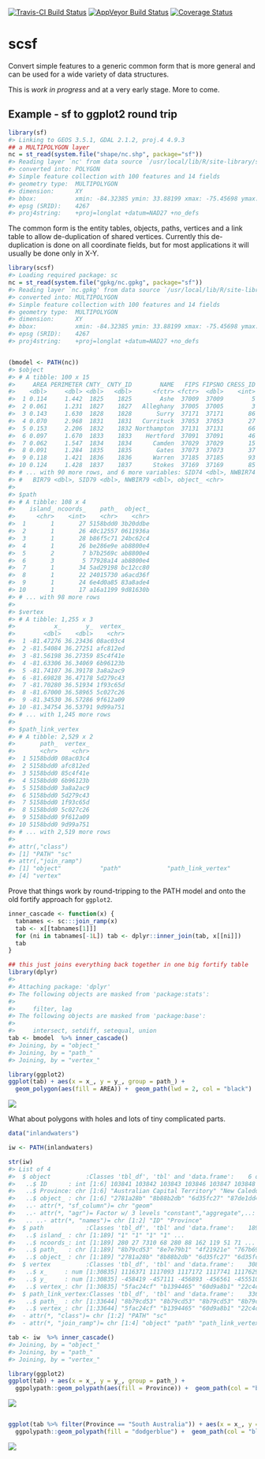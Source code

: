 
<!-- README.md is generated from README.Rmd. Please edit that file -->
[![Travis-CI Build Status](https://travis-ci.org/mdsumner/scsf.svg?branch=master)](https://travis-ci.org/mdsumner/scsf) [![AppVeyor Build Status](https://ci.appveyor.com/api/projects/status/github/mdsumner/scsf?branch=master&svg=true)](https://ci.appveyor.com/project/mdsumner/scsf) [![Coverage Status](https://img.shields.io/codecov/c/github/mdsumner/scsf/master.svg)](https://codecov.io/github/mdsumner/scsf?branch=master)

scsf
====

Convert simple features to a generic common form that is more general and can be used for a wide variety of data structures.

This is *work in progress* and at a very early stage. More to come.

Example - sf to ggplot2 round trip
----------------------------------

``` r
library(sf)
#> Linking to GEOS 3.5.1, GDAL 2.1.2, proj.4 4.9.3
## a MULTIPOLYGON layer
nc = st_read(system.file("shape/nc.shp", package="sf"))
#> Reading layer `nc' from data source `/usr/local/lib/R/site-library/sf/shape/nc.shp' using driver `ESRI Shapefile'
#> converted into: POLYGON
#> Simple feature collection with 100 features and 14 fields
#> geometry type:  MULTIPOLYGON
#> dimension:      XY
#> bbox:           xmin: -84.32385 ymin: 33.88199 xmax: -75.45698 ymax: 36.58965
#> epsg (SRID):    4267
#> proj4string:    +proj=longlat +datum=NAD27 +no_defs
```

The common form is the entity tables, objects, paths, vertices and a link table to allow de-duplication of shared vertices. Currently this de-duplication is done on all coordinate fields, but for most applications it will usually be done only in X-Y.

``` r
library(scsf)
#> Loading required package: sc
nc = st_read(system.file("gpkg/nc.gpkg", package="sf"))
#> Reading layer `nc.gpkg' from data source `/usr/local/lib/R/site-library/sf/gpkg/nc.gpkg' using driver `GPKG'
#> converted into: MULTIPOLYGON
#> Simple feature collection with 100 features and 14 fields
#> geometry type:  MULTIPOLYGON
#> dimension:      XY
#> bbox:           xmin: -84.32385 ymin: 33.88199 xmax: -75.45698 ymax: 36.58965
#> epsg (SRID):    4267
#> proj4string:    +proj=longlat +datum=NAD27 +no_defs


(bmodel <- PATH(nc))
#> $object
#> # A tibble: 100 x 15
#>     AREA PERIMETER CNTY_ CNTY_ID        NAME   FIPS FIPSNO CRESS_ID BIR74
#>    <dbl>     <dbl> <dbl>   <dbl>      <fctr> <fctr>  <dbl>    <int> <dbl>
#>  1 0.114     1.442  1825    1825        Ashe  37009  37009        5  1091
#>  2 0.061     1.231  1827    1827   Alleghany  37005  37005        3   487
#>  3 0.143     1.630  1828    1828       Surry  37171  37171       86  3188
#>  4 0.070     2.968  1831    1831   Currituck  37053  37053       27   508
#>  5 0.153     2.206  1832    1832 Northampton  37131  37131       66  1421
#>  6 0.097     1.670  1833    1833    Hertford  37091  37091       46  1452
#>  7 0.062     1.547  1834    1834      Camden  37029  37029       15   286
#>  8 0.091     1.284  1835    1835       Gates  37073  37073       37   420
#>  9 0.118     1.421  1836    1836      Warren  37185  37185       93   968
#> 10 0.124     1.428  1837    1837      Stokes  37169  37169       85  1612
#> # ... with 90 more rows, and 6 more variables: SID74 <dbl>, NWBIR74 <dbl>,
#> #   BIR79 <dbl>, SID79 <dbl>, NWBIR79 <dbl>, object_ <chr>
#> 
#> $path
#> # A tibble: 108 x 4
#>    island_ ncoords_    path_  object_
#>      <chr>    <int>    <chr>    <chr>
#>  1       1       27 5158bdd0 3b20ddbe
#>  2       1       26 40c12557 0611936a
#>  3       1       28 b86f5c71 24bc62c4
#>  4       1       26 be286e9e ab8800e4
#>  5       2        7 b7b2569c ab8800e4
#>  6       3        5 77928a14 ab8800e4
#>  7       1       34 5ad29198 bc12cc80
#>  8       1       22 24015730 a6acd36f
#>  9       1       24 6e4d0a85 83a8ade4
#> 10       1       17 a16a1199 9d81630b
#> # ... with 98 more rows
#> 
#> $vertex
#> # A tibble: 1,255 x 3
#>           x_       y_  vertex_
#>        <dbl>    <dbl>    <chr>
#>  1 -81.47276 36.23436 08ac03c4
#>  2 -81.54084 36.27251 afc812ed
#>  3 -81.56198 36.27359 85c4f41e
#>  4 -81.63306 36.34069 6b96123b
#>  5 -81.74107 36.39178 3a8a2ac9
#>  6 -81.69828 36.47178 5d279c43
#>  7 -81.70280 36.51934 1f93c65d
#>  8 -81.67000 36.58965 5c027c26
#>  9 -81.34530 36.57286 9f612a09
#> 10 -81.34754 36.53791 9d99a751
#> # ... with 1,245 more rows
#> 
#> $path_link_vertex
#> # A tibble: 2,529 x 2
#>       path_  vertex_
#>       <chr>    <chr>
#>  1 5158bdd0 08ac03c4
#>  2 5158bdd0 afc812ed
#>  3 5158bdd0 85c4f41e
#>  4 5158bdd0 6b96123b
#>  5 5158bdd0 3a8a2ac9
#>  6 5158bdd0 5d279c43
#>  7 5158bdd0 1f93c65d
#>  8 5158bdd0 5c027c26
#>  9 5158bdd0 9f612a09
#> 10 5158bdd0 9d99a751
#> # ... with 2,519 more rows
#> 
#> attr(,"class")
#> [1] "PATH" "sc"  
#> attr(,"join_ramp")
#> [1] "object"           "path"             "path_link_vertex"
#> [4] "vertex"
```

Prove that things work by round-tripping to the PATH model and onto the old fortify approach for `ggplot2`.

``` r
inner_cascade <- function(x) {
  tabnames <- sc:::join_ramp(x)
  tab <- x[[tabnames[1]]]
  for (ni in tabnames[-1L]) tab <- dplyr::inner_join(tab, x[[ni]])
  tab
}

## this just joins everything back together in one big fortify table
library(dplyr)
#> 
#> Attaching package: 'dplyr'
#> The following objects are masked from 'package:stats':
#> 
#>     filter, lag
#> The following objects are masked from 'package:base':
#> 
#>     intersect, setdiff, setequal, union
tab <- bmodel  %>% inner_cascade()
#> Joining, by = "object_"
#> Joining, by = "path_"
#> Joining, by = "vertex_"

library(ggplot2)
ggplot(tab) + aes(x = x_, y = y_, group = path_) + 
  geom_polygon(aes(fill = AREA)) +  geom_path(lwd = 2, col = "black") 
```

![](README-unnamed-chunk-4-1.png)

What about polygons with holes and lots of tiny complicated parts.

``` r
data("inlandwaters")

iw <- PATH(inlandwaters)

str(iw)
#> List of 4
#>  $ object          :Classes 'tbl_df', 'tbl' and 'data.frame':    6 obs. of  3 variables:
#>   ..$ ID      : int [1:6] 103841 103842 103843 103846 103847 103848
#>   ..$ Province: chr [1:6] "Australian Capital Territory" "New Caledonia" "New South Wales" "South Australia" ...
#>   ..$ object_ : chr [1:6] "2781a28b" "8b88b2db" "6d35fc27" "87de1dd4" ...
#>   ..- attr(*, "sf_column")= chr "geom"
#>   ..- attr(*, "agr")= Factor w/ 3 levels "constant","aggregate",..: NA NA
#>   .. ..- attr(*, "names")= chr [1:2] "ID" "Province"
#>  $ path            :Classes 'tbl_df', 'tbl' and 'data.frame':    189 obs. of  4 variables:
#>   ..$ island_ : chr [1:189] "1" "1" "1" "1" ...
#>   ..$ ncoords_: int [1:189] 280 27 7310 68 280 88 162 119 51 71 ...
#>   ..$ path_   : chr [1:189] "8b79cd53" "8e7e79b1" "4f21921e" "767b69b9" ...
#>   ..$ object_ : chr [1:189] "2781a28b" "8b88b2db" "6d35fc27" "6d35fc27" ...
#>  $ vertex          :Classes 'tbl_df', 'tbl' and 'data.frame':    30835 obs. of  3 variables:
#>   ..$ x_     : num [1:30835] 1116371 1117093 1117172 1117741 1117629 ...
#>   ..$ y_     : num [1:30835] -458419 -457111 -456893 -456561 -455510 ...
#>   ..$ vertex_: chr [1:30835] "5fac24cf" "b1394465" "60d9a8b1" "22c4cdf3" ...
#>  $ path_link_vertex:Classes 'tbl_df', 'tbl' and 'data.frame':    33644 obs. of  2 variables:
#>   ..$ path_  : chr [1:33644] "8b79cd53" "8b79cd53" "8b79cd53" "8b79cd53" ...
#>   ..$ vertex_: chr [1:33644] "5fac24cf" "b1394465" "60d9a8b1" "22c4cdf3" ...
#>  - attr(*, "class")= chr [1:2] "PATH" "sc"
#>  - attr(*, "join_ramp")= chr [1:4] "object" "path" "path_link_vertex" "vertex"

tab <- iw  %>% inner_cascade()
#> Joining, by = "object_"
#> Joining, by = "path_"
#> Joining, by = "vertex_"

library(ggplot2)
ggplot(tab) + aes(x = x_, y = y_, group = path_) + 
  ggpolypath::geom_polypath(aes(fill = Province)) +  geom_path(col = "black") 
```

![](README-unnamed-chunk-5-1.png)

``` r

ggplot(tab %>% filter(Province == "South Australia")) + aes(x = x_, y = y_, group = path_) + 
  ggpolypath::geom_polypath(fill = "dodgerblue") +  geom_path(col = "black") + coord_fixed()
```

![](README-unnamed-chunk-5-2.png)
